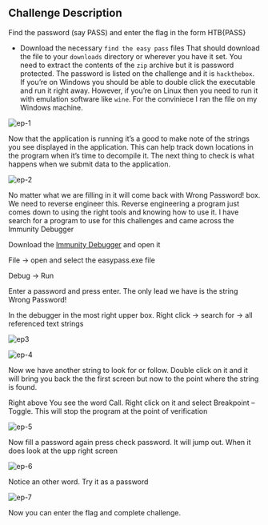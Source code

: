 ## Challenge Description
Find the password (say PASS) and enter the flag in the form HTB{PASS}

- Download the necessary `find the easy pass` files
That should download the file to your `downloads` directory or wherever you have it set. You need to extract the contents of the `zip` archive but it is password protected. The password is listed on the challenge and it is `hackthebox`. If you’re on Windows you should be able to double click the executable and run it right away. However, if you’re on Linux then you need to run it with emulation software like `wine`.
For the conviniece I ran the file on my Windows machine.

![ep-1](https://user-images.githubusercontent.com/87711310/211159072-6c29d477-f548-4166-b473-ca585cf18611.png)

Now that the application is running it’s a good to make note of the strings you see displayed in the application. This can help track down locations in the program when it’s time to decompile it. The next thing to check is what happens when we submit data to the application.

![ep-2](https://user-images.githubusercontent.com/87711310/211159073-f2d98901-a7a9-4302-8ed9-1a91371abf3c.png)

No matter what we are filling in it will come back with Wrong Password! box. We need to reverse engineer this. Reverse engineering a program just comes down to using the right tools and knowing how to use it. I have search for a program to use for this challenges and came across the Immunity Debugger

Download the [Immunity Debugger](https://debugger.immunityinc.com/ID_register.py) and open it

File -> open and select the easypass.exe file

Debug -> Run

Enter a password and press enter. The only lead we have is the string Wrong Password!

In the debugger in the most right upper box. Right click -> search for -> all referenced text strings

![ep3](https://user-images.githubusercontent.com/87711310/211161700-c96eeb2b-a0ae-4dc1-97fd-a13b23ab6d6f.png)

![ep-4](https://user-images.githubusercontent.com/87711310/211161702-00f7d851-4e93-4650-bf0a-e089602a94e6.png)

Now we have another string to look for or follow. Double click on it and it will bring you back the the first screen but now to the point where the string is found. 

Right above You see the word Call. Right click on it and select Breakpoint – Toggle. This will stop the program at the point of verification

![ep-5](https://user-images.githubusercontent.com/87711310/211161703-d35984f7-aabd-486a-9426-76790a2a982f.png)

Now fill a password again press check password. It will jump out. When it does look at the upp right screen

![ep-6](https://user-images.githubusercontent.com/87711310/211161706-8945dc32-79d7-4270-a437-6ec19a2e8f77.png)

Notice an other word. Try it as a password

![ep-7](https://user-images.githubusercontent.com/87711310/211161769-a4f598c9-dc9e-4def-aa3f-8dc9b81b5a73.png)



Now you can enter the flag and complete challenge.
